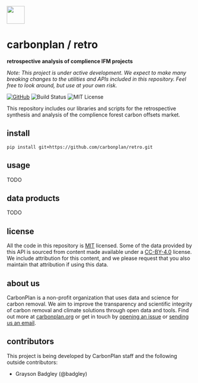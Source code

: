 <img
  src='https://carbonplan-assets.s3.amazonaws.com/monogram/dark-small.png'
  height='48'
/>

# carbonplan / retro

**retrospective analysis of complience IFM projects**

_Note: This project is under active development. We expect to make many breaking changes to the utilities and APIs included in this repository. Feel free to look around, but use at your own risk._

[![GitHub][github-badge]][github]
![Build Status][]
![MIT License][]

[github]: https://github.com/carbonplan/retro
[github-badge]: https://badgen.net/badge/-/github?icon=github&label
[build status]: https://github.com/carbonplan/retro/actions/workflows/main.yaml/badge.svg
[mit license]: https://badgen.net/badge/license/MIT/blue

This repository includes our libraries and scripts for the retrospective synthesis and analysis of the complience forest carbon offsets market.

## install

```shell
pip install git+https://github.com/carbonplan/retro.git
```

## usage

TODO

## data products

TODO

## license

All the code in this repository is [MIT](https://choosealicense.com/licenses/mit/) licensed. Some of the data provided by this API is sourced from content made available under a [CC-BY-4.0](https://choosealicense.com/licenses/cc-by-4.0/) license. We include attribution for this content, and we please request that you also maintain that attribution if using this data.

## about us

CarbonPlan is a non-profit organization that uses data and science for carbon removal. We aim to improve the transparency and scientific integrity of carbon removal and climate solutions through open data and tools. Find out more at [carbonplan.org](https://carbonplan.org/) or get in touch by [opening an issue](https://github.com/carbonplan/retro/issues/new) or [sending us an email](mailto:hello@carbonplan.org).

## contributors

This project is being developed by CarbonPlan staff and the following outside contributors:

- Grayson Badgley (@badgley)
